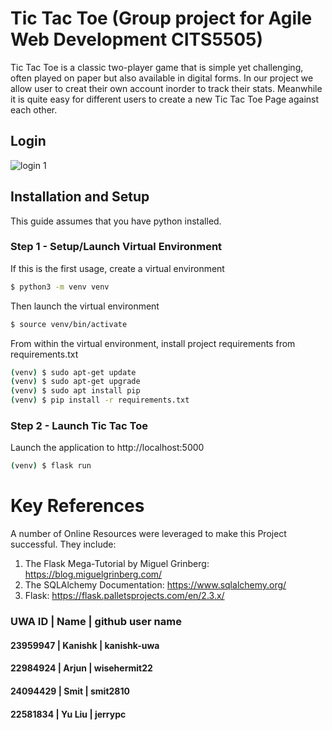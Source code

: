 # Tic Tac Toe (Group project for Agile Web Development CITS5505)
Tic Tac Toe is a classic two-player game that is simple yet challenging, often played on paper but also available in digital forms. In our project we allow user to creat their own account inorder to track their stats. Meanwhile it is quite easy for different users to create a new Tic Tac Toe Page against each other.
## Login
![login 1](agile_project/login1.png)
## Installation and Setup

This guide assumes that you have python installed.
### Step 1 - Setup/Launch Virtual Environment

If this is the first usage, create a virtual environment

```bash
$ python3 -m venv venv
```

Then launch the virtual environment

```bash
$ source venv/bin/activate 
```

From within the virtual environment, install project requirements from requirements.txt

```bash
(venv) $ sudo apt-get update
(venv) $ sudo apt-get upgrade
(venv) $ sudo apt install pip
(venv) $ pip install -r requirements.txt
```
### Step 2 - Launch Tic Tac Toe

Launch the application to http://localhost:5000 

```bash
(venv) $ flask run
```

# Key References

A number of Online Resources were leveraged to make this Project successful. They include:

1. The Flask Mega-Tutorial by Miguel Grinberg: https://blog.miguelgrinberg.com/
2. The SQLAlchemy Documentation: https://www.sqlalchemy.org/
3. Flask: https://flask.palletsprojects.com/en/2.3.x/



### UWA ID | Name | github user name
#### 23959947 | Kanishk | kanishk-uwa
#### 22984924 | Arjun | wisehermit22
#### 24094429 | Smit | smit2810
#### 22581834 | Yu Liu | jerrypc
